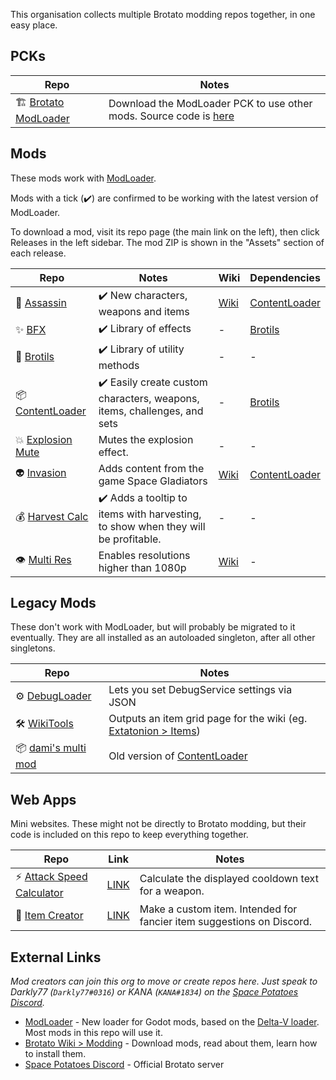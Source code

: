 This organisation collects multiple Brotato modding repos together, in one easy place. 

## PCKs

| Repo | Notes |
| --- | --- |
| 🏗️ [Brotato ModLoader](https://github.com/BrotatoMods/Brotato-ModLoader) | Download the ModLoader PCK to use other mods. Source code is [here](https://github.com/GodotModding/godot-mod-loader) |

## Mods

These mods work with [ModLoader](https://github.com/BrotatoMods/Brotato-ModLoader).

Mods with a tick (✔️) are confirmed to be working with the latest version of ModLoader.

To download a mod, visit its repo page (the main link on the left), then click Releases in the left sidebar. The mod ZIP is shown in the "Assets" section of each release.

| Repo | Notes | Wiki | Dependencies |
| --- | --- | --- | --- |
| 🔪 [Assassin](https://github.com/BrotatoMods/Brotato-Assassin-Mod) | ✔️ New characters, weapons and items | [Wiki](https://brotato.wiki.spellsandguns.com/Mod:Assassin) | [ContentLoader](https://github.com/BrotatoMods/Brotato-ContentLoader) |
| ✨ [BFX](https://github.com/BrotatoMods/Brotato-BFX) | ✔️ Library of effects | - | [Brotils](https://github.com/BrotatoMods/Brotato-Brotils) |
| 💼 [Brotils](https://github.com/BrotatoMods/Brotato-Brotils) | ✔️ Library of utility methods | - | - |
| 📦 [ContentLoader](https://github.com/BrotatoMods/Brotato-ContentLoader) | ✔️ Easily create custom characters, weapons, items, challenges, and sets | - | [Brotils](https://github.com/BrotatoMods/Brotato-Brotils) |
| 💥 [Explosion Mute](https://github.com/BrotatoMods/Brotato-Explosion-Mute) | Mutes the explosion effect.  | - | - |
| 👽 [Invasion](https://github.com/BrotatoMods/Brotato-Invasion-Mod) | Adds content from the game Space Gladiators | [Wiki](https://brotato.wiki.spellsandguns.com/Mod:Invasion) | [ContentLoader](https://github.com/BrotatoMods/Brotato-ContentLoader) |
| 💰 [Harvest Calc](https://github.com/BrotatoMods/Brotato-Harvest-Calc) | ✔️ Adds a tooltip to items with harvesting, to show when they will be profitable.  | - | - |
| 👁 [Multi Res](https://github.com/BrotatoMods/Brotato-MultiRes) | Enables resolutions higher than 1080p | [Wiki](https://brotato.wiki.spellsandguns.com/Mod:Multiple_Resolutions_Mod) | - |

## Legacy Mods

These don't work with ModLoader, but will probably be migrated to it eventually. They are all installed as an autoloaded singleton, after all other singletons.

| Repo | Notes |
| --- | --- |
| ⚙ [DebugLoader](https://github.com/BrotatoMods/Brotato-DebugLoader) | Lets you set DebugService settings via JSON |
| 🛠 [WikiTools](https://github.com/BrotatoMods/Brotato-WikiTools) | Outputs an item grid page for the wiki (eg. [Extatonion > Items](https://brotato.wiki.spellsandguns.com/Mod:Extatonion/Items)) |
| 📦 [dami's multi mod](https://github.com/BrotatoMods/Brotato-damis-Multiple-Mod-Support) | Old version of [ContentLoader](https://github.com/BrotatoMods/Brotato-ContentLoader) |


## Web Apps

Mini websites. These might not be directly to Brotato modding, but their code is included on this repo to keep everything together.

| Repo | Link | Notes |
| ---- | ---- |----- |
| ⚡ [Attack Speed Calculator](https://github.com/BrotatoMods/Brotato-Attack-Speed-Calculator) | [LINK](https://brotato.codemuffin.com/) | Calculate the displayed cooldown text for a weapon. |
| 🧪 [Item Creator](https://github.com/BrotatoMods/Brotato-Item-Creator-WebApp) | [LINK](https://brotato.codemuffin.com/item-creator/) | Make a custom item. Intended for fancier item suggestions on Discord. |


## External Links

*Mod creators can join this org to move or create repos here. Just speak to Darkly77 (`Darkly77#0316`) or KANA (`KANA#1834`) on the [Space Potatoes Discord](https://discord.gg/j39jE6k).*

- [ModLoader](https://github.com/GodotModding/godot-mod-loader) - New loader for Godot mods, based on the [Delta-V loader](https://gitlab.com/Delta-V-Modding/Mods/-/tree/main). Most mods in this repo will use it.
- [Brotato Wiki > Modding](https://brotato.wiki.spellsandguns.com/Modding) - Download mods, read about them, learn how to install them.
- [Space Potatoes Discord](https://discord.gg/j39jE6k) - Official Brotato server

<!--

**Here are some ideas to get you started:**

🙋‍♀️ A short introduction - what is your organization all about?
🌈 Contribution guidelines - how can the community get involved?
👩‍💻 Useful resources - where can the community find your docs? Is there anything else the community should know?
🍿 Fun facts - what does your team eat for breakfast?
🧙 Remember, you can do mighty things with the power of [Markdown](https://docs.github.com/github/writing-on-github/getting-started-with-writing-and-formatting-on-github/basic-writing-and-formatting-syntax)
-->
